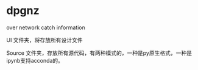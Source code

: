 # dpgnz

 over network  catch information

UI 文件夹，将存放所有设计文件

Source 文件夹，存放所有源代码，有两种模式的，一种是py原生格式，一种是ipynb支持acconda的。
